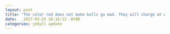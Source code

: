 ```yaml
---
layout: post
title: "The color red does not make bulls go mad. They will charge at whichever object is moving the most. || http://www.discovery.com/tv-shows/mythbusters/mythbusters-database/color-red-makes-bulls-go-ballistic/"
date:   2017-03-25 16:16:13 -0700
categories: jekyll update
---
```

